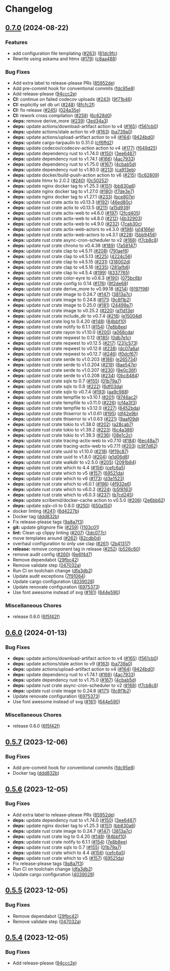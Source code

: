 # Changelog

## [0.7.0](https://github.com/gbbirkisson/spis/compare/v0.6.0...v0.7.0) (2024-08-22)


### Features

* add configuration file templating ([#263](https://github.com/gbbirkisson/spis/issues/263)) ([81dc9fc](https://github.com/gbbirkisson/spis/commit/81dc9fcbed3fd59b9a36fdf5c0f3d2b6db162617))
* Rewrite using askama and htmx ([#179](https://github.com/gbbirkisson/spis/issues/179)) ([c8aa488](https://github.com/gbbirkisson/spis/commit/c8aa4883d32898c6690125c8691deac06a7e253d))


### Bug Fixes

* Add extra label to release-please PRs ([85952de](https://github.com/gbbirkisson/spis/commit/85952dedcde64aad944f8e0c9b2deffb3641fea4))
* Add pre-commit hook for conventional commits ([fdc95e8](https://github.com/gbbirkisson/spis/commit/fdc95e86853bf4e67156a6230d52fff2ddb49182))
* Add release-please ([94ccc2e](https://github.com/gbbirkisson/spis/commit/94ccc2ec0eec6bc8fec59ec6fd87a40c85859174))
* **CI:** continue on failed codecov uploads ([#243](https://github.com/gbbirkisson/spis/issues/243)) ([9f71b46](https://github.com/gbbirkisson/spis/commit/9f71b461644fe1939ca73fb6a28749376f4117e9))
* **CI:** explicitly set db url ([#248](https://github.com/gbbirkisson/spis/issues/248)) ([8fcfc2f](https://github.com/gbbirkisson/spis/commit/8fcfc2f1d1cdf04b0cb042afd025badcad343511))
* **CI:** fix release ([#245](https://github.com/gbbirkisson/spis/issues/245)) ([024a35e](https://github.com/gbbirkisson/spis/commit/024a35eb41ffacd9ad0ca902a031d84857fb0277))
* **CI:** rework cross compilation ([#258](https://github.com/gbbirkisson/spis/issues/258)) ([6c628d0](https://github.com/gbbirkisson/spis/commit/6c628d0a4bce4bf71c1d385c8d70d6ade1574425))
* **deps:** remove derive_more ([#239](https://github.com/gbbirkisson/spis/issues/239)) ([3ed34a3](https://github.com/gbbirkisson/spis/commit/3ed34a3050e1aa5b6a648e812a610f83d5d73281))
* **deps:** update actions/download-artifact action to v4 ([#165](https://github.com/gbbirkisson/spis/issues/165)) ([f561cb0](https://github.com/gbbirkisson/spis/commit/f561cb07568e71647126a2b4ace33cae5409fd9e))
* **deps:** update actions/stale action to v9 ([#163](https://github.com/gbbirkisson/spis/issues/163)) ([ba739a0](https://github.com/gbbirkisson/spis/commit/ba739a04d72f75e10cd9557b10fba301e3b4d9d4))
* **deps:** update actions/upload-artifact action to v4 ([#164](https://github.com/gbbirkisson/spis/issues/164)) ([9424bd0](https://github.com/gbbirkisson/spis/commit/9424bd028e880bdec41af6828ab97323c0e1c1a2))
* **deps:** update cargo-tarpaulin to 0.31.0 ([cf6ffd2](https://github.com/gbbirkisson/spis/commit/cf6ffd2226e25b0f1078acb6643f4b3b18cbbc17))
* **deps:** update codecov/codecov-action action to v4 ([#177](https://github.com/gbbirkisson/spis/issues/177)) ([f649d25](https://github.com/gbbirkisson/spis/commit/f649d2537dafe279d754a9817f662d15e00b83b0))
* **deps:** update dependency rust to v1.74.0 ([#150](https://github.com/gbbirkisson/spis/issues/150)) ([3ee6487](https://github.com/gbbirkisson/spis/commit/3ee6487b51f1474eec44f6fe8472ee3f21dccd7d))
* **deps:** update dependency rust to v1.74.1 ([#166](https://github.com/gbbirkisson/spis/issues/166)) ([4ac7933](https://github.com/gbbirkisson/spis/commit/4ac7933ba595b2de69209c94472eead1018c721d))
* **deps:** update dependency rust to v1.75.0 ([#167](https://github.com/gbbirkisson/spis/issues/167)) ([4cbab5d](https://github.com/gbbirkisson/spis/commit/4cbab5dc5a749fc9da288d9bf635c225ab027445))
* **deps:** update dependency rust to v1.80.0 ([#213](https://github.com/gbbirkisson/spis/issues/213)) ([ca913eb](https://github.com/gbbirkisson/spis/commit/ca913eb5275d4b4364e3458997cc1cd30933ee54))
* **deps:** update docker/build-push-action action to v6 ([#215](https://github.com/gbbirkisson/spis/issues/215)) ([5c62809](https://github.com/gbbirkisson/spis/commit/5c6280946cfc6543f603adf0fe3a5f896f732113))
* **deps:** update htmx to 2.0.2 ([#240](https://github.com/gbbirkisson/spis/issues/240)) ([0c50252](https://github.com/gbbirkisson/spis/commit/0c502524afd06d3656b8183259d5d9fde184ba51))
* **deps:** update nginx docker tag to v1.25.3 ([#151](https://github.com/gbbirkisson/spis/issues/151)) ([bb830a6](https://github.com/gbbirkisson/spis/commit/bb830a6743b472ccea707beac8a640ab74cf3050))
* **deps:** update nginx docker tag to v1.27.0 ([#180](https://github.com/gbbirkisson/spis/issues/180)) ([f7de3e7](https://github.com/gbbirkisson/spis/commit/f7de3e737dcc0ec902a546d193575770815592bf))
* **deps:** update nginx docker tag to v1.27.1 ([#233](https://github.com/gbbirkisson/spis/issues/233)) ([bce807e](https://github.com/gbbirkisson/spis/commit/bce807ec2abb5087410f7a0e85d520a0583eec99))
* **deps:** update rust crate actix to v0.13.3 ([#192](https://github.com/gbbirkisson/spis/issues/192)) ([46ed80c](https://github.com/gbbirkisson/spis/commit/46ed80cc555a072e969b509950abba912eb5df90))
* **deps:** update rust crate actix to v0.13.5 ([#211](https://github.com/gbbirkisson/spis/issues/211)) ([a15d939](https://github.com/gbbirkisson/spis/commit/a15d93975ed34bede0b8984fd83ed3188c06cb40))
* **deps:** update rust crate actix-web to v4.6.0 ([#197](https://github.com/gbbirkisson/spis/issues/197)) ([2fcd405](https://github.com/gbbirkisson/spis/commit/2fcd405e886fbad7aa30418518c2e2a56072f054))
* **deps:** update rust crate actix-web to v4.8.0 ([#212](https://github.com/gbbirkisson/spis/issues/212)) ([4b32903](https://github.com/gbbirkisson/spis/commit/4b329032a43174c25b466cfe55fc8e4d4b759c2e))
* **deps:** update rust crate actix-web to v4.9.0 ([#232](https://github.com/gbbirkisson/spis/issues/232)) ([7cab30c](https://github.com/gbbirkisson/spis/commit/7cab30cf26f4231fb45481563cf80b5ae45868d2))
* **deps:** update rust crate actix-web-actors to v4.3.0 ([#198](https://github.com/gbbirkisson/spis/issues/198)) ([a14166e](https://github.com/gbbirkisson/spis/commit/a14166e0b682195ccca698e3a49910e98d1f8dfb))
* **deps:** update rust crate actix-web-actors to v4.3.1 ([#228](https://github.com/gbbirkisson/spis/issues/228)) ([5bb9456](https://github.com/gbbirkisson/spis/commit/5bb945633703ff42304e8300572dfc9995c62f19))
* **deps:** update rust crate async-cron-scheduler to v2 ([#168](https://github.com/gbbirkisson/spis/issues/168)) ([f7cb8c8](https://github.com/gbbirkisson/spis/commit/f7cb8c825438f63e061d66ade227d2ace152fee2))
* **deps:** update rust crate chrono to v0.4.38 ([#189](https://github.com/gbbirkisson/spis/issues/189)) ([7a58147](https://github.com/gbbirkisson/spis/commit/7a581477db14e414056c8a530040efe659ab9869))
* **deps:** update rust crate clap to v4.5.11 ([#208](https://github.com/gbbirkisson/spis/issues/208)) ([791aef6](https://github.com/gbbirkisson/spis/commit/791aef6b5c3a98d266e9d9dea2d9e3ca92c61dc1))
* **deps:** update rust crate clap to v4.5.13 ([#225](https://github.com/gbbirkisson/spis/issues/225)) ([4224c56](https://github.com/gbbirkisson/spis/commit/4224c566886a70c789cf2c228e91eb6bcd7dd68f))
* **deps:** update rust crate clap to v4.5.15 ([#231](https://github.com/gbbirkisson/spis/issues/231)) ([318002d](https://github.com/gbbirkisson/spis/commit/318002dec240c12670f8af654bb4219e715fe78c))
* **deps:** update rust crate clap to v4.5.16 ([#235](https://github.com/gbbirkisson/spis/issues/235)) ([281afb6](https://github.com/gbbirkisson/spis/commit/281afb662d5309f740e48d2ec4ed7e7259a21c51))
* **deps:** update rust crate clap to v4.5.4 ([#199](https://github.com/gbbirkisson/spis/issues/199)) ([6337765](https://github.com/gbbirkisson/spis/commit/6337765baace41e9dcb35478391574277072b315))
* **deps:** update rust crate color-eyre to v0.6.3 ([#190](https://github.com/gbbirkisson/spis/issues/190)) ([075bc6b](https://github.com/gbbirkisson/spis/commit/075bc6b99119e829aa99eeb4aaf7f7f75a4644e5))
* **deps:** update rust crate config to 0.14 ([#176](https://github.com/gbbirkisson/spis/issues/176)) ([9f2de68](https://github.com/gbbirkisson/spis/commit/9f2de68bba875b14fbcb6e13010a44d22ef7a1ec))
* **deps:** update rust crate derive_more to v0.99.18 ([#214](https://github.com/gbbirkisson/spis/issues/214)) ([9197f98](https://github.com/gbbirkisson/spis/commit/9197f98f5661110af7799c860455b7ba243f210e))
* **deps:** update rust crate image to 0.24.7 ([#147](https://github.com/gbbirkisson/spis/issues/147)) ([3813a7c](https://github.com/gbbirkisson/spis/commit/3813a7c1807d7780cd2720b810fa54cd8ef00a6a))
* **deps:** update rust crate image to 0.24.8 ([#171](https://github.com/gbbirkisson/spis/issues/171)) ([9c8f1b2](https://github.com/gbbirkisson/spis/commit/9c8f1b23074dad80f23fae611df806390eef665f))
* **deps:** update rust crate image to 0.25.0 ([#181](https://github.com/gbbirkisson/spis/issues/181)) ([24499a7](https://github.com/gbbirkisson/spis/commit/24499a7b35fceda401741b2570dad40dbb8d873b))
* **deps:** update rust crate image to v0.25.2 ([#220](https://github.com/gbbirkisson/spis/issues/220)) ([a11d13e](https://github.com/gbbirkisson/spis/commit/a11d13eba625fbf5b18ef96a27b02e793d5f9097))
* **deps:** update rust crate include_dir to v0.7.4 ([#216](https://github.com/gbbirkisson/spis/issues/216)) ([e15004d](https://github.com/gbbirkisson/spis/commit/e15004dc64127fc14dc3cf066584ecc4428aa13a))
* **deps:** update rust crate log to 0.4.20 ([#148](https://github.com/gbbirkisson/spis/issues/148)) ([84bbf10](https://github.com/gbbirkisson/spis/commit/84bbf1042cd9fcded981e16ca3052dcfbc742eb6))
* **deps:** update rust crate notify to 6.1.1 ([#154](https://github.com/gbbirkisson/spis/issues/154)) ([7e8b8ee](https://github.com/gbbirkisson/spis/commit/7e8b8ee925d1bc76d37739afe2b31e5d2c0397ac))
* **deps:** update rust crate rayon to v1.10.0 ([#200](https://github.com/gbbirkisson/spis/issues/200)) ([a068cda](https://github.com/gbbirkisson/spis/commit/a068cda2fe72ea03da1531ff2eee15ff418bc5d2))
* **deps:** update rust crate reqwest to 0.12 ([#185](https://github.com/gbbirkisson/spis/issues/185)) ([0db7e1c](https://github.com/gbbirkisson/spis/commit/0db7e1c868d93c220727cc5c33aff469c05eade3))
* **deps:** update rust crate reqwest to v0.12.5 ([#217](https://github.com/gbbirkisson/spis/issues/217)) ([231c573](https://github.com/gbbirkisson/spis/commit/231c57306978b6342fc87ff9daa028875389b506))
* **deps:** update rust crate reqwest to v0.12.6 ([#238](https://github.com/gbbirkisson/spis/issues/238)) ([dc07a6a](https://github.com/gbbirkisson/spis/commit/dc07a6a7976f94cb3895d15e786fd33ee8ac94f1))
* **deps:** update rust crate reqwest to v0.12.7 ([#246](https://github.com/gbbirkisson/spis/issues/246)) ([f0dcf67](https://github.com/gbbirkisson/spis/commit/f0dcf6703cb2dcf5b3bd89e12038728fc20db39a))
* **deps:** update rust crate serde to v1.0.203 ([#186](https://github.com/gbbirkisson/spis/issues/186)) ([e265734](https://github.com/gbbirkisson/spis/commit/e26573494513c4f6dc3e31c6eae9815935696ba0))
* **deps:** update rust crate serde to v1.0.204 ([#219](https://github.com/gbbirkisson/spis/issues/219)) ([8ae547e](https://github.com/gbbirkisson/spis/commit/8ae547eb1afe6b28558ae2297f428907d2cd5319))
* **deps:** update rust crate serde to v1.0.207 ([#230](https://github.com/gbbirkisson/spis/issues/230)) ([9e0c36f](https://github.com/gbbirkisson/spis/commit/9e0c36f34ab3c35302c9295465f53310e9e6d82b))
* **deps:** update rust crate serde to v1.0.208 ([#234](https://github.com/gbbirkisson/spis/issues/234)) ([0bc8484](https://github.com/gbbirkisson/spis/commit/0bc8484edd1971b8018e15dc3a2d56345721435f))
* **deps:** update rust crate sqlx to 0.7 ([#155](https://github.com/gbbirkisson/spis/issues/155)) ([01b79a7](https://github.com/gbbirkisson/spis/commit/01b79a7d1c2ec66c7e56f596c8fed9aefb230c09))
* **deps:** update rust crate sqlx to 0.8 ([#222](https://github.com/gbbirkisson/spis/issues/222)) ([6df03da](https://github.com/gbbirkisson/spis/commit/6df03daac4baad194900e88e4845deb5db0a8103))
* **deps:** update rust crate sqlx to v0.7.4 ([#193](https://github.com/gbbirkisson/spis/issues/193)) ([aa9c988](https://github.com/gbbirkisson/spis/commit/aa9c98821d6df3decb95e49b05d27111980cd5a9))
* **deps:** update rust crate tempfile to v3.10.1 ([#201](https://github.com/gbbirkisson/spis/issues/201)) ([9746ac2](https://github.com/gbbirkisson/spis/commit/9746ac2606714cd087296031ccd27fe3be9c3a1e))
* **deps:** update rust crate tempfile to v3.11.0 ([#226](https://github.com/gbbirkisson/spis/issues/226)) ([cf4a3f3](https://github.com/gbbirkisson/spis/commit/cf4a3f3b6e1a147506568329de91c5ea59d8eda9))
* **deps:** update rust crate tempfile to v3.12.0 ([#227](https://github.com/gbbirkisson/spis/issues/227)) ([6452bda](https://github.com/gbbirkisson/spis/commit/6452bda9db21b62436d50a95293ceb9f1f8f4275))
* **deps:** update rust crate thiserror to v1.0.61 ([#195](https://github.com/gbbirkisson/spis/issues/195)) ([df42e9b](https://github.com/gbbirkisson/spis/commit/df42e9b482c5f0334fac59f05fff0ba8a65fd5db))
* **deps:** update rust crate thiserror to v1.0.63 ([#221](https://github.com/gbbirkisson/spis/issues/221)) ([9aaf09d](https://github.com/gbbirkisson/spis/commit/9aaf09db279929c84b824cd30fce954c3e8b066a))
* **deps:** update rust crate tokio to v1.38.0 ([#202](https://github.com/gbbirkisson/spis/issues/202)) ([a28cab7](https://github.com/gbbirkisson/spis/commit/a28cab74d398f41466e64a5183bcd6a69d1e8cf7))
* **deps:** update rust crate tokio to v1.39.2 ([#223](https://github.com/gbbirkisson/spis/issues/223)) ([6c4a386](https://github.com/gbbirkisson/spis/commit/6c4a386e1db871bf5b541edaf1b51e010b5c678d))
* **deps:** update rust crate tokio to v1.39.3 ([#236](https://github.com/gbbirkisson/spis/issues/236)) ([08e1c2c](https://github.com/gbbirkisson/spis/commit/08e1c2ca259504c16cd6a5286cb39f0c62ef193d))
* **deps:** update rust crate tracing-actix-web to v0.7.10 ([#184](https://github.com/gbbirkisson/spis/issues/184)) ([6ec48a7](https://github.com/gbbirkisson/spis/commit/6ec48a7fec7f7446dd704e9f27e515b8811f94dc))
* **deps:** update rust crate tracing-actix-web to v0.7.11 ([#203](https://github.com/gbbirkisson/spis/issues/203)) ([c9f7d62](https://github.com/gbbirkisson/spis/commit/c9f7d6222506ef60f8fdca59fc2e04bae9d469e4))
* **deps:** update rust crate uuid to v1.10.0 ([#218](https://github.com/gbbirkisson/spis/issues/218)) ([9f19c87](https://github.com/gbbirkisson/spis/commit/9f19c87a698958b77c1106f0e4ff4f5549d77cce))
* **deps:** update rust crate uuid to v1.8.0 ([#204](https://github.com/gbbirkisson/spis/issues/204)) ([e1d06d8](https://github.com/gbbirkisson/spis/commit/e1d06d804c8d9b8553b77274981c7085abe49b1a))
* **deps:** update rust crate walkdir to v2.5.0 ([#205](https://github.com/gbbirkisson/spis/issues/205)) ([2091b84](https://github.com/gbbirkisson/spis/commit/2091b84c5951445abe389fa9eefed5a0969e23ea))
* **deps:** update rust crate which to 4.4 ([#156](https://github.com/gbbirkisson/spis/issues/156)) ([cefc6a5](https://github.com/gbbirkisson/spis/commit/cefc6a53103b27240b76e14754c04aee081fb082))
* **deps:** update rust crate which to v5 ([#157](https://github.com/gbbirkisson/spis/issues/157)) ([69521da](https://github.com/gbbirkisson/spis/commit/69521daf96a8ea2af75a6e7f9deed8c963ca836d))
* **deps:** update rust crate which to v6 ([#173](https://github.com/gbbirkisson/spis/issues/173)) ([d3e1523](https://github.com/gbbirkisson/spis/commit/d3e1523240a1e35c5e70352ff3e5f666573c596d))
* **deps:** update rust crate which to v6.0.1 ([#196](https://github.com/gbbirkisson/spis/issues/196)) ([4f932e6](https://github.com/gbbirkisson/spis/commit/4f932e63fdc9ccb0a47e69688760fcd62b5492ae))
* **deps:** update rust crate which to v6.0.2 ([#224](https://github.com/gbbirkisson/spis/issues/224)) ([b5f8163](https://github.com/gbbirkisson/spis/commit/b5f8163abe299e398e3c47e8f8b6c691ceed0168))
* **deps:** update rust crate which to v6.0.3 ([#237](https://github.com/gbbirkisson/spis/issues/237)) ([b7cd245](https://github.com/gbbirkisson/spis/commit/b7cd245527ee5d50b1356eb1af60f2459fbb9ba9))
* **deps:** update scribemd/docker-cache action to v0.5.0 ([#206](https://github.com/gbbirkisson/spis/issues/206)) ([2e6bb62](https://github.com/gbbirkisson/spis/commit/2e6bb62395f71406bcdc9c1c5fa12e8d936fc2ed))
* **deps:** update sqlx-cli to 0.8.0 ([#250](https://github.com/gbbirkisson/spis/issues/250)) ([650a150](https://github.com/gbbirkisson/spis/commit/650a150740ff399bbfa223ea730ebe6aa76efcf8))
* docker linting ([#241](https://github.com/gbbirkisson/spis/issues/241)) ([6d4227b](https://github.com/gbbirkisson/spis/commit/6d4227bf2e6aba169199d2a3e206d3193b0ea976))
* Docker tag ([ddd832b](https://github.com/gbbirkisson/spis/commit/ddd832bfd456309781d9761cfefaf710f4311603))
* Fix release-please tags ([9a8a7f3](https://github.com/gbbirkisson/spis/commit/9a8a7f346824d61faf3baef1600dfe0dfd0cdf43))
* **git:** update gitignore file ([#259](https://github.com/gbbirkisson/spis/issues/259)) ([1103c01](https://github.com/gbbirkisson/spis/commit/1103c0142bc39de5fcbdc463a7cfdc2a5bbdd055))
* **lint:** Clean up clippy linting ([#207](https://github.com/gbbirkisson/spis/issues/207)) ([3dc077c](https://github.com/gbbirkisson/spis/commit/3dc077c2cdee673e3687dc10fd69602b7bde5ba3))
* move templates around ([#262](https://github.com/gbbirkisson/spis/issues/262)) ([82cdb0d](https://github.com/gbbirkisson/spis/commit/82cdb0db271a09589235b79be02ec937a7de6741))
* overhaul configuration to only use clap ([#261](https://github.com/gbbirkisson/spis/issues/261)) ([2b41317](https://github.com/gbbirkisson/spis/commit/2b41317d8a53596f9dcb478671ad846d7cdbf559))
* **release:** remove component tag in release ([#252](https://github.com/gbbirkisson/spis/issues/252)) ([b526c60](https://github.com/gbbirkisson/spis/commit/b526c60c2f618e38e49eadd9fad76c3168b39970))
* remove audit config ([#260](https://github.com/gbbirkisson/spis/issues/260)) ([6e6f4d7](https://github.com/gbbirkisson/spis/commit/6e6f4d7d5e6f46f48feb78e655c0c16fa21fe8c7))
* Remove dependabot ([29fbc42](https://github.com/gbbirkisson/spis/commit/29fbc42722cc3570ad7051dcb730113eed40ae2c))
* Remove validate step ([047032a](https://github.com/gbbirkisson/spis/commit/047032a451c0ca46a77398aeca4878bc34477873))
* Run CI on toolchain change ([dfa3db2](https://github.com/gbbirkisson/spis/commit/dfa3db2de3b80af5114c39bb6d74b66163e05cd1))
* Update audit exceptions ([7f91064](https://github.com/gbbirkisson/spis/commit/7f91064385b0cdce9e4fab99cc9b8a02b95e1583))
* Update cargo configuration ([4039028](https://github.com/gbbirkisson/spis/commit/4039028ee68f17fc4a3fd25cf078da262f756346))
* Update renovate configuration ([6975373](https://github.com/gbbirkisson/spis/commit/6975373ac5ba408408890b623b92e683d0a4996a))
* Use font awesome instead of svg ([#161](https://github.com/gbbirkisson/spis/issues/161)) ([644e590](https://github.com/gbbirkisson/spis/commit/644e590bb4b7e014714ee4a0971a2568472aa3d0))


### Miscellaneous Chores

* release 0.6.0 ([6f5f42f](https://github.com/gbbirkisson/spis/commit/6f5f42fbe3226911d87e7903b8745ce80cb11ddb))

## [0.6.0](https://github.com/gbbirkisson/spis/compare/spis-v0.5.7...spis-v0.6.0) (2024-01-13)


### Bug Fixes

* **deps:** update actions/download-artifact action to v4 ([#165](https://github.com/gbbirkisson/spis/issues/165)) ([f561cb0](https://github.com/gbbirkisson/spis/commit/f561cb07568e71647126a2b4ace33cae5409fd9e))
* **deps:** update actions/stale action to v9 ([#163](https://github.com/gbbirkisson/spis/issues/163)) ([ba739a0](https://github.com/gbbirkisson/spis/commit/ba739a04d72f75e10cd9557b10fba301e3b4d9d4))
* **deps:** update actions/upload-artifact action to v4 ([#164](https://github.com/gbbirkisson/spis/issues/164)) ([9424bd0](https://github.com/gbbirkisson/spis/commit/9424bd028e880bdec41af6828ab97323c0e1c1a2))
* **deps:** update dependency rust to v1.74.1 ([#166](https://github.com/gbbirkisson/spis/issues/166)) ([4ac7933](https://github.com/gbbirkisson/spis/commit/4ac7933ba595b2de69209c94472eead1018c721d))
* **deps:** update dependency rust to v1.75.0 ([#167](https://github.com/gbbirkisson/spis/issues/167)) ([4cbab5d](https://github.com/gbbirkisson/spis/commit/4cbab5dc5a749fc9da288d9bf635c225ab027445))
* **deps:** update rust crate async-cron-scheduler to v2 ([#168](https://github.com/gbbirkisson/spis/issues/168)) ([f7cb8c8](https://github.com/gbbirkisson/spis/commit/f7cb8c825438f63e061d66ade227d2ace152fee2))
* **deps:** update rust crate image to 0.24.8 ([#171](https://github.com/gbbirkisson/spis/issues/171)) ([9c8f1b2](https://github.com/gbbirkisson/spis/commit/9c8f1b23074dad80f23fae611df806390eef665f))
* Update renovate configuration ([6975373](https://github.com/gbbirkisson/spis/commit/6975373ac5ba408408890b623b92e683d0a4996a))
* Use font awesome instead of svg ([#161](https://github.com/gbbirkisson/spis/issues/161)) ([644e590](https://github.com/gbbirkisson/spis/commit/644e590bb4b7e014714ee4a0971a2568472aa3d0))


### Miscellaneous Chores

* release 0.6.0 ([6f5f42f](https://github.com/gbbirkisson/spis/commit/6f5f42fbe3226911d87e7903b8745ce80cb11ddb))

## [0.5.7](https://github.com/gbbirkisson/spis/compare/spis-v0.5.6...spis-v0.5.7) (2023-12-06)


### Bug Fixes

* Add pre-commit hook for conventional commits ([fdc95e8](https://github.com/gbbirkisson/spis/commit/fdc95e86853bf4e67156a6230d52fff2ddb49182))
* Docker tag ([ddd832b](https://github.com/gbbirkisson/spis/commit/ddd832bfd456309781d9761cfefaf710f4311603))

## [0.5.6](https://github.com/gbbirkisson/spis/compare/spis-v0.5.5...spis-v0.5.6) (2023-12-05)


### Bug Fixes

* Add extra label to release-please PRs ([85952de](https://github.com/gbbirkisson/spis/commit/85952dedcde64aad944f8e0c9b2deffb3641fea4))
* **deps:** update dependency rust to v1.74.0 ([#150](https://github.com/gbbirkisson/spis/issues/150)) ([3ee6487](https://github.com/gbbirkisson/spis/commit/3ee6487b51f1474eec44f6fe8472ee3f21dccd7d))
* **deps:** update nginx docker tag to v1.25.3 ([#151](https://github.com/gbbirkisson/spis/issues/151)) ([bb830a6](https://github.com/gbbirkisson/spis/commit/bb830a6743b472ccea707beac8a640ab74cf3050))
* **deps:** update rust crate image to 0.24.7 ([#147](https://github.com/gbbirkisson/spis/issues/147)) ([3813a7c](https://github.com/gbbirkisson/spis/commit/3813a7c1807d7780cd2720b810fa54cd8ef00a6a))
* **deps:** update rust crate log to 0.4.20 ([#148](https://github.com/gbbirkisson/spis/issues/148)) ([84bbf10](https://github.com/gbbirkisson/spis/commit/84bbf1042cd9fcded981e16ca3052dcfbc742eb6))
* **deps:** update rust crate notify to 6.1.1 ([#154](https://github.com/gbbirkisson/spis/issues/154)) ([7e8b8ee](https://github.com/gbbirkisson/spis/commit/7e8b8ee925d1bc76d37739afe2b31e5d2c0397ac))
* **deps:** update rust crate sqlx to 0.7 ([#155](https://github.com/gbbirkisson/spis/issues/155)) ([01b79a7](https://github.com/gbbirkisson/spis/commit/01b79a7d1c2ec66c7e56f596c8fed9aefb230c09))
* **deps:** update rust crate which to 4.4 ([#156](https://github.com/gbbirkisson/spis/issues/156)) ([cefc6a5](https://github.com/gbbirkisson/spis/commit/cefc6a53103b27240b76e14754c04aee081fb082))
* **deps:** update rust crate which to v5 ([#157](https://github.com/gbbirkisson/spis/issues/157)) ([69521da](https://github.com/gbbirkisson/spis/commit/69521daf96a8ea2af75a6e7f9deed8c963ca836d))
* Fix release-please tags ([9a8a7f3](https://github.com/gbbirkisson/spis/commit/9a8a7f346824d61faf3baef1600dfe0dfd0cdf43))
* Run CI on toolchain change ([dfa3db2](https://github.com/gbbirkisson/spis/commit/dfa3db2de3b80af5114c39bb6d74b66163e05cd1))
* Update cargo configuration ([4039028](https://github.com/gbbirkisson/spis/commit/4039028ee68f17fc4a3fd25cf078da262f756346))

## [0.5.5](https://github.com/gbbirkisson/spis/compare/spis-v0.5.4...spis-v0.5.5) (2023-12-05)


### Bug Fixes

* Remove dependabot ([29fbc42](https://github.com/gbbirkisson/spis/commit/29fbc42722cc3570ad7051dcb730113eed40ae2c))
* Remove validate step ([047032a](https://github.com/gbbirkisson/spis/commit/047032a451c0ca46a77398aeca4878bc34477873))

## [0.5.4](https://github.com/gbbirkisson/spis/compare/spis-v0.5.3...spis-v0.5.4) (2023-12-05)


### Bug Fixes

* Add release-please ([94ccc2e](https://github.com/gbbirkisson/spis/commit/94ccc2ec0eec6bc8fec59ec6fd87a40c85859174))
